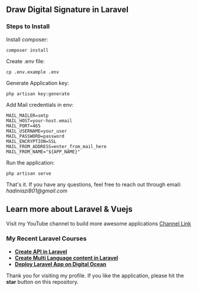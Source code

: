 ## Draw Digital Signature in Laravel


### Steps to Install

Install composer:

    composer install
    
Create .env file:

    cp .env.example .env
    
Generate Application key:

    php artisan key:generate

Add Mail credentials in env:

    MAIL_MAILER=smtp
    MAIL_HOST=your-host.email
    MAIL_PORT=465
    MAIL_USERNAME=your_user
    MAIL_PASSWORD=password
    MAIL_ENCRYPTION=SSL
    MAIL_FROM_ADDRESS=enter_from_mail_here
    MAIL_FROM_NAME="${APP_NAME}"

Run the application:

    php artisan serve


That's it. If you have any questions, feel free to reach out through email: _hadiniazi801@gmail.com_


## Learn more about Laravel & Vuejs

Visit my YouTube channel to build more awesome applications [Channel Link](https://www.youtube.com/@LaravelLover)

### My Recent Laravel Courses

- **[Create API in Laravel](https://www.youtube.com/watch?v=0h-unkoowZ4&list=PLDc9bt_00KcKrWYI1tULOFlYtnwnt8Hg-&pp=iAQB)**
- **[Create Multi Language content in Laravel](https://www.youtube.com/watch?v=9oeksj5VfJk&list=PLDc9bt_00KcIXjG4TK7_p8NOAC0Ecq4Ec&pp=iAQB)**
- **[Deploy Laravel App on Digital Ocean](https://www.youtube.com/watch?v=Maie8_TU-oM&list=PLDc9bt_00KcIvfcUjeoaZkzcXAJpYEQ0D&pp=iAQB)**

Thank you for visiting my profile. If you like the application, please hit the **star** button on this repository.
